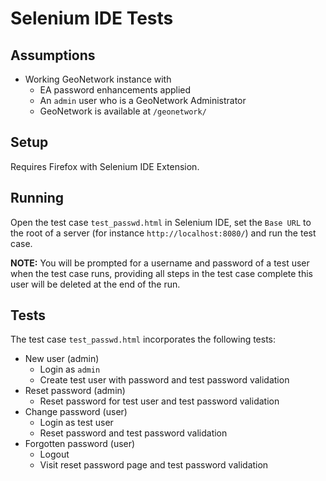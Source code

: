 # Selenium IDE Tests

## Assumptions

* Working GeoNetwork instance with
    * EA password enhancements applied
    * An `admin` user who is a GeoNetwork Administrator
    * GeoNetwork is available at `/geonetwork/`

## Setup

Requires Firefox with Selenium IDE Extension.

## Running

Open the test case `test_passwd.html` in Selenium IDE, set the `Base URL` to the root of a server (for instance `http://localhost:8080/`) and run the test case.

**NOTE:** You will be prompted for a username and password of a test user when the test case runs, providing all steps in the test case complete this user will be deleted at the end of the run.

## Tests

The test case `test_passwd.html` incorporates the following tests:

* New user (admin)
    * Login as `admin`
    * Create test user with password and test password validation
* Reset password (admin)
    * Reset password for test user and test password validation
* Change password (user)
    * Login as test user
    * Reset password and test password validation
* Forgotten password (user)
    * Logout
    * Visit reset password page and test password validation
